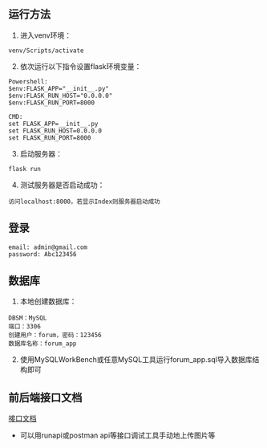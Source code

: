 ## 运行方法
1. 进入venv环境：
```
venv/Scripts/activate
```
2. 依次运行以下指令设置flask环境变量：
```
Powershell: 
$env:FLASK_APP="__init__.py"
$env:FLASK_RUN_HOST="0.0.0.0"
$env:FLASK_RUN_PORT=8000

CMD:
set FLASK_APP=__init__.py
set FLASK_RUN_HOST=0.0.0.0
set FLASK_RUN_PORT=8000
```
3. 启动服务器：
```
flask run
```
4. 测试服务器是否启动成功：
```
访问localhost:8000，若显示Index则服务器启动成功
```

## 登录
```
email: admin@gmail.com
password: Abc123456
```

## 数据库
1. 本地创建数据库：
```
DBSM：MySQL
端口：3306
创建用户：forum，密码：123456
数据库名称：forum_app
```

2. 使用MySQLWorkBench或任意MySQL工具运行forum_app.sql导入数据库结构即可

## 前后端接口文档
[接口文档](https://www.showdoc.com.cn/1931979514400970) 
- 可以用runapi或postman api等接口调试工具手动地上传图片等
